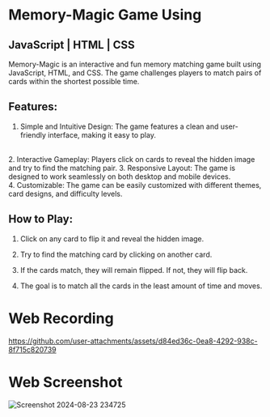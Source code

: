 # Memory-Magic Game Using 
## JavaScript | HTML | CSS 

Memory-Magic is an interactive and fun memory matching game built using JavaScript, HTML, and CSS. The game challenges players to match pairs of cards within the shortest possible time.

## Features:
1. Simple and Intuitive Design: The game features a clean and user-friendly interface, making it easy to play.
<br/>
2. Interactive Gameplay: Players click on cards to reveal the hidden image and try to find the matching pair.
3. Responsive Layout: The game is designed to work seamlessly on both desktop and mobile devices.
<br/>
4. Customizable: The game can be easily customized with different themes, card designs, and difficulty levels.

## How to Play:
1. Click on any card to flip it and reveal the hidden image.

2. Try to find the matching card by clicking on another card.

3. If the cards match, they will remain flipped. If not, they will flip back.

4. The goal is to match all the cards in the least amount of time and moves.

# Web Recording

https://github.com/user-attachments/assets/d84ed36c-0ea8-4292-938c-8f715c820739

# Web Screenshot

![Screenshot 2024-08-23 234725](https://github.com/user-attachments/assets/2b861e77-bbd1-4a19-a1c8-91c6247fcd10)
